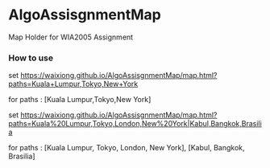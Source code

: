 # AlgoAssisgnmentMap
Map Holder for WIA2005 Assignment


### How to use
set https://waixiong.github.io/AlgoAssisgnmentMap/map.html?paths=Kuala+Lumpur,Tokyo,New+York

for paths : [Kuala Lumpur,Tokyo,New York]


set https://waixiong.github.io/AlgoAssisgnmentMap/map.html?paths=Kuala%20Lumpur,Tokyo,London,New%20York|Kabul,Bangkok,Brasilia

for paths : [Kuala Lumpur, Tokyo, London, New York], [Kabul, Bangkok, Brasilia]
